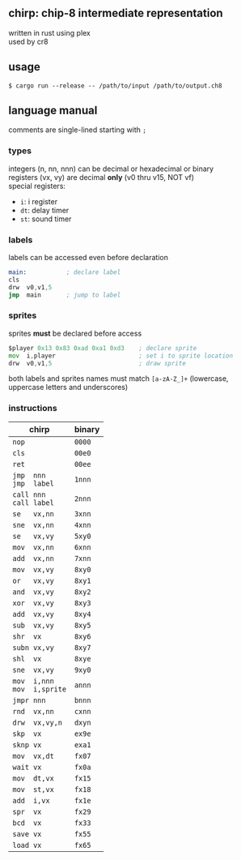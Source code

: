 ## chirp: chip-8 intermediate representation
written in rust using plex  
used by cr8

## usage
```console
$ cargo run --release -- /path/to/input /path/to/output.ch8
```

## language manual
comments are single-lined starting with `;`

### types
integers (n, nn, nnn) can be decimal or hexadecimal or binary  
registers (vx, vy) are decimal **only** (v0 thru v15, NOT vf)  
special registers:
- `i`: i register
- `dt`: delay timer
- `st`: sound timer

### labels
labels can be accessed even before declaration
```asm
main:           ; declare label
cls
drw  v0,v1,5
jmp  main       ; jump to label
```

### sprites
sprites **must** be declared before access
```asm
$player 0x13 0x83 0xad 0xa1 0xd3    ; declare sprite
mov  i,player                       ; set i to sprite location
drw  v0,v1,5                        ; draw sprite
```

both labels and sprites names must match `[a-zA-Z_]+` (lowercase, uppercase letters and underscores)

### instructions
| chirp                           | binary |
| ------------------------------- | ------ |
| `nop`                           | `0000` |
| `cls`                           | `00e0` |
| `ret`                           | `00ee` |
| `jmp  nnn`<br>`jmp  label`      | `1nnn` |
| `call nnn`<br>`call label`      | `2nnn` |
| `se   vx,nn`                    | `3xnn` |
| `sne  vx,nn`                    | `4xnn` |
| `se   vx,vy`                    | `5xy0` |
| `mov  vx,nn`                    | `6xnn` |
| `add  vx,nn`                    | `7xnn` |
| `mov  vx,vy`                    | `8xy0` |
| `or   vx,vy`                    | `8xy1` |
| `and  vx,vy`                    | `8xy2` |
| `xor  vx,vy`                    | `8xy3` |
| `add  vx,vy`                    | `8xy4` |
| `sub  vx,vy`                    | `8xy5` |
| `shr  vx`                       | `8xy6` |
| `subn vx,vy`                    | `8xy7` |
| `shl  vx`                       | `8xye` |
| `sne  vx,vy`                    | `9xy0` |
| `mov  i,nnn`<br>`mov  i,sprite` | `annn` |
| `jmpr nnn`                      | `bnnn` |
| `rnd  vx,nn`                    | `cxnn` |
| `drw  vx,vy,n`                  | `dxyn` |
| `skp  vx`                       | `ex9e` |
| `sknp vx`                       | `exa1` |
| `mov  vx,dt`                    | `fx07` |
| `wait vx`                       | `fx0a` |
| `mov  dt,vx`                    | `fx15` |
| `mov  st,vx`                    | `fx18` |
| `add  i,vx`                     | `fx1e` |
| `spr  vx`                       | `fx29` |
| `bcd  vx`                       | `fx33` |
| `save vx`                       | `fx55` |
| `load vx`                       | `fx65` |
